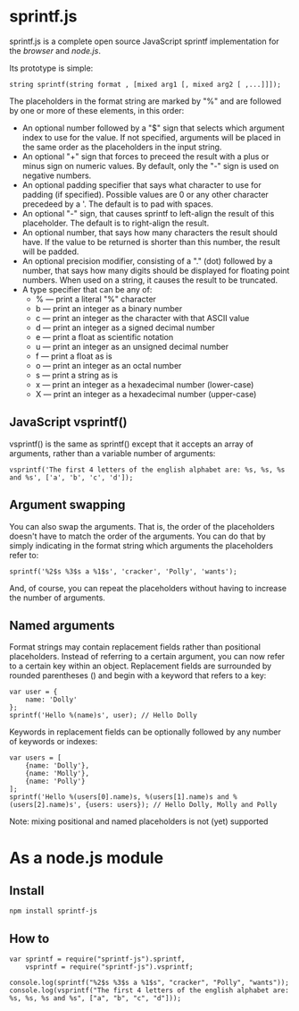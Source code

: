 # sprintf.js
sprintf.js is a complete open source JavaScript sprintf implementation for the *browser* and *node.js*.

Its prototype is simple:

	string sprintf(string format , [mixed arg1 [, mixed arg2 [ ,...]]]);

The placeholders in the format string are marked by "%" and are followed by one or more of these elements, in this order:

* An optional number followed by a "$" sign that selects which argument index to use for the value. If not specified, arguments will be placed in the same order as the placeholders in the input string.
* An optional "+" sign that forces to preceed the result with a plus or minus sign on numeric values. By default, only the "-" sign is used on negative numbers.
* An optional padding specifier that says what character to use for padding (if specified). Possible values are 0 or any other character precedeed by a '. The default is to pad with spaces.
* An optional "-" sign, that causes sprintf to left-align the result of this placeholder. The default is to right-align the result.
* An optional number, that says how many characters the result should have. If the value to be returned is shorter than this number, the result will be padded.
* An optional precision modifier, consisting of a "." (dot) followed by a number, that says how many digits should be displayed for floating point numbers. When used on a string, it causes the result to be truncated.
* A type specifier that can be any of:
    * % — print a literal "%" character
    * b — print an integer as a binary number
    * c — print an integer as the character with that ASCII value
    * d — print an integer as a signed decimal number
    * e — print a float as scientific notation
    * u — print an integer as an unsigned decimal number
    * f — print a float as is
    * o — print an integer as an octal number
    * s — print a string as is
    * x — print an integer as a hexadecimal number (lower-case)
    * X — print an integer as a hexadecimal number (upper-case)

## JavaScript vsprintf()
vsprintf() is the same as sprintf() except that it accepts an array of arguments, rather than a variable number of arguments:

	vsprintf('The first 4 letters of the english alphabet are: %s, %s, %s and %s', ['a', 'b', 'c', 'd']);

## Argument swapping
You can also swap the arguments. That is, the order of the placeholders doesn't have to match the order of the arguments. You can do that by simply indicating in the format string which arguments the placeholders refer to:

	sprintf('%2$s %3$s a %1$s', 'cracker', 'Polly', 'wants');
And, of course, you can repeat the placeholders without having to increase the number of arguments.

## Named arguments
Format strings may contain replacement fields rather than positional placeholders. Instead of referring to a certain argument, you can now refer to a certain key within an object. Replacement fields are surrounded by rounded parentheses () and begin with a keyword that refers to a key:

	var user = {
		name: 'Dolly'
	};
	sprintf('Hello %(name)s', user); // Hello Dolly
Keywords in replacement fields can be optionally followed by any number of keywords or indexes:

	var users = [
		{name: 'Dolly'},
		{name: 'Molly'},
		{name: 'Polly'}
	];
	sprintf('Hello %(users[0].name)s, %(users[1].name)s and %(users[2].name)s', {users: users}); // Hello Dolly, Molly and Polly
Note: mixing positional and named placeholders is not (yet) supported

# As a node.js module
## Install

	npm install sprintf-js

## How to

	var sprintf = require("sprintf-js").sprintf,
		vsprintf = require("sprintf-js").vsprintf;

	console.log(sprintf("%2$s %3$s a %1$s", "cracker", "Polly", "wants"));
	console.log(vsprintf("The first 4 letters of the english alphabet are: %s, %s, %s and %s", ["a", "b", "c", "d"]));
